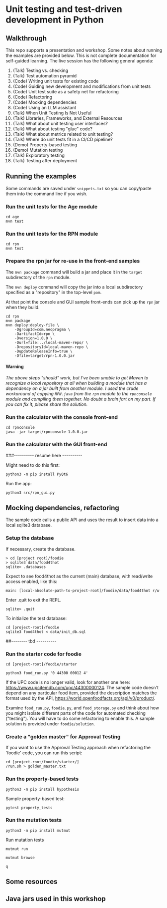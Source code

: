 # Unit testing and test-driven development in Python

## Walkthrough 

This repo supports a presentation and workshop. Some notes about running the examples are provided below. This is not complete documentation for self-guided learning. The live session has the following general agenda:

1. (Talk) Testing vs. checking 
1. (Talk) Test automation pyramid 
1. (Code) Writing unit tests for existing code 
1. (Code) Guiding new development and modifications from unit tests
1. (Code) Unit test suite as a safety net for refactoring
1. (Code) Refactoring 
1. (Code) Mocking dependencies 
1. (Code) Using an LLM assistant 
1. (Talk) When Unit Testing Is Not Useful
1. (Talk) Libraries, Frameworks, and External Resources
1. (Talk) What about unit testing user interfaces?
1. (Talk) What about testing "glue" code?
1. (Talk) What about metrics related to unit testing?
1. (Talk) Where do unit tests fit in a CI/CD pipeline?
1. (Demo) Property-based testing 
1. (Demo) Mutation testing 
1. (Talk) Exploratory testing 
1. (Talk) Testing after deployment

## Running the examples 

Some commands are saved under ```snippets.txt``` so you can copy/paste them into the command line if you wish.

### Run the unit tests for the Age module

```shell 
cd age
mvn test 
```

### Run the unit tests for the RPN module

```shell 
cd rpn
mvn test 
```

### Prepare the rpn jar for re-use  in the front-end samples 

The ```mvn package``` command will build a jar and place it in the ```target``` subdirectory of the ```rpn``` module. 

The ```mvn deploy``` command will copy the jar into a local subdirectory specified as a "repository" in the top-level ```pom```. 

At that point the console and GUI sample front-ends can pick up the ```rpn``` jar when they build.

```shell
cd rpn 
mvn package 
mvn deploy:deploy-file \
    -DgroupId=com.neopragma \
    -DartifactId=rpn \
    -Dversion=1.0.0 \
    -Durl=file:../local-maven-repo/ \
    -DrepositoryId=local-maven-repo \
    -DupdateReleaseInfo=true \
    -Dfile=target/rpn-1.0.0.jar
```

#### Warning 

_The above steps "should" work, but I've been unable to get Maven to recognize a local repository at all when building a module that has a dependency on a jar built from another module. I used the crude workaround of copying ```RPN.java``` from the ```rpn``` module to the ```rpnconsole``` module and compiling them together. No doubt a brain fart on my part. If you can fix it, please share the solution._ 

### Run the calculator with the console front-end 

```shell 
cd rpnconsole 
java -jar target/rpnconsole-1.0.0.jar
```

### Run the calculator with the GUI front-end 


###---------- resume here ----------


Might need to do this first:

```shell 
python3 -m pip install PyQt6
``` 

Run the app:

```shell 
python3 src/rpn_gui.py 
``` 

## Mocking dependencies, refactoring

The sample code calls a public API and uses the result to insert data into a local sqlite3 database. 

### Setup the database

If necessary, create the database. 

```shell
> cd [project root]/foodie
> sqlite3 data/food4thot 
sqlite> .databases 
``` 

Expect to see food4thot as the current (main) database, with read/write access enabled, like this:

```shell 
main: [local-absolute-path-to-project-root]/foodie/data/food4thot r/w
```

Enter .quit to exit the REPL. 

```shell 
sqlite> .quit 
``` 

To initialize the test database:

```shell 
cd [project-root]/foodie
sqlite3 food4thot < data/init_db.sql 
``` 

##-------- tbd ----------

### Run the starter code for foodie 

```shell 
cd [project-root]/foodie/starter 

python3 food_run.py '0 44300 00012 4'
```

If the UPC code is no longer valid, look for another one here: https://www.upcitemdb.com/upc/44300000124. The sample code doesn't depend on any particular food item, provided the description matches the format used by the API, https://world.openfoodfacts.org/api/v0/product/.

Examine ```food_run.py```, ```foodie.py```, and ```food_storage.py``` and think about how you might isolate different parts of the code for automated checking ("testing"). You will have to do some refactoring to enable this. A sample solution is provided under ```foodie/solution```. 

### Create a "golden master" for Approval Testing

If you want to use the Approval Testing approach when refactoring the 'foodie' code, you can run this script:

```shell 
cd [project-root/foodie/starter/]
/run.sh > golden_master.txt 
```

### Run the property-based tests 

```shell
python3 -m pip install hypothesis
``` 

Sample property-based test:

```shell 
pytest property_tests
```

### Run the mutation tests 

```shell
python3 -m pip install mutmut 
``` 

Run mutation tests

```shell
mutmut run

mutmut browse 

q
``` 

## Some resources

## Java jars used in this workshop 
